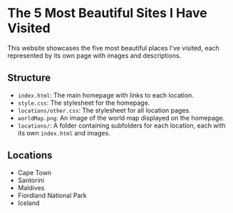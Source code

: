 # The 5 Most Beautiful Sites I Have Visited

This website showcases the five most beautiful places I've visited, each represented by its own page with images and descriptions.

## Structure

- `index.html`: The main homepage with links to each location.
- `style.css`: The stylesheet for the homepage.
- `locations/other.css`: The stylesheet for all location pages.
- `worldMap.png`: An image of the world map displayed on the homepage.
- `locations/`: A folder containing subfolders for each location, each with its own `index.html` and images.

## Locations

- Cape Town
- Santorini
- Maldives
- Fiordland National Park
- Iceland
